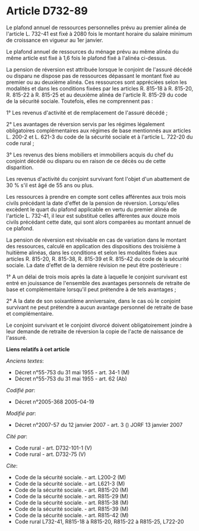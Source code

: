 # Article D732-89

Le plafond annuel de ressources personnelles prévu au premier alinéa de l'article L. 732-41 est fixé à 2080 fois le montant
horaire du salaire minimum de croissance en vigueur au 1er janvier.

Le plafond annuel de ressources du ménage prévu au même alinéa du même article est fixé à 1,6 fois le plafond fixé à l'alinéa
ci-dessus.

La pension de réversion est attribuée lorsque le conjoint de l'assuré décédé ou disparu ne dispose pas de ressources
dépassant le montant fixé au premier ou au deuxième alinéa. Ces ressources sont appréciées selon les modalités et dans les
conditions fixées par les articles R. 815-18 à R. 815-20, R. 815-22 à R. 815-25 et au deuxième alinéa de l'article R. 815-29
du code de la sécurité sociale. Toutefois, elles ne comprennent pas :

1° Les revenus d'activité et de remplacement de l'assuré décédé ;

2° Les avantages de réversion servis par les régimes légalement obligatoires complémentaires aux régimes de base mentionnés
aux articles L. 200-2 et L. 621-3 du code de la sécurité sociale et à l'article L. 722-20 du code rural ;

3° Les revenus des biens mobiliers et immobiliers acquis du chef du conjoint décédé ou disparu ou en raison de ce décès ou de
cette disparition.

Les revenus d'activité du conjoint survivant font l'objet d'un abattement de 30 % s'il est âgé de 55 ans ou plus.

Les ressources à prendre en compte sont celles afférentes aux trois mois civils précédant la date d'effet de la pension de
réversion. Lorsqu'elles excèdent le quart du plafond applicable en vertu du premier alinéa de l'article L. 732-41, il leur
est substitué celles afférentes aux douze mois civils précédant cette date, qui sont alors comparées au montant annuel de ce
plafond.

La pension de réversion est révisable en cas de variation dans le montant des ressources, calculé en application des
dispositions des troisième à huitième alinéas, dans les conditions et selon les modalités fixées aux articles R. 815-20, R.
815-38, R. 815-39 et R. 815-42 du code de la sécurité sociale. La date d'effet de la dernière révision ne peut être
postérieure :

1° A un délai de trois mois après la date à laquelle le conjoint survivant est entré en jouissance de l'ensemble des
avantages personnels de retraite de base et complémentaire lorsqu'il peut prétendre à de tels avantages ;

2° A la date de son soixantième anniversaire, dans le cas où le conjoint survivant ne peut prétendre à aucun avantage
personnel de retraite de base et complémentaire.

Le conjoint survivant et le conjoint divorcé doivent obligatoirement joindre à leur demande de retraite de réversion la copie
de l'acte de naissance de l'assuré.

**Liens relatifs à cet article**

_Anciens textes_:

  - Décret n°55-753 du 31 mai 1955 - art. 34-1 (M)
  - Décret n°55-753 du 31 mai 1955 - art. 62 (Ab)

_Codifié par_:

  - Décret n°2005-368 2005-04-19

_Modifié par_:

  - Décret n°2007-57 du 12 janvier 2007 - art. 3 () JORF 13 janvier 2007

_Cité par_:

  - Code rural - art. D732-101-1 (V)
  - Code rural - art. D732-75 (V)

_Cite_:

  - Code de la sécurité sociale. - art. L200-2 (M)
  - Code de la sécurité sociale. - art. L621-3 (M)
  - Code de la sécurité sociale. - art. R815-20 (M)
  - Code de la sécurité sociale. - art. R815-29 (M)
  - Code de la sécurité sociale. - art. R815-38 (M)
  - Code de la sécurité sociale. - art. R815-39 (M)
  - Code de la sécurité sociale. - art. R815-42 (M)
  - Code rural L732-41, R815-18 à R815-20, R815-22 à R815-25, L722-20
